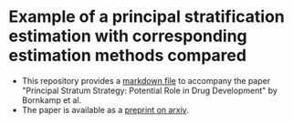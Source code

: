 # Example of a principal stratification estimation with corresponding estimation methods compared

- This repository provides a [markdown file](princ_strat_example.html) to accompany the paper "Principal Stratum Strategy: Potential Role in Drug Development" by Bornkamp et al.
- The paper is available as a [preprint on arxiv](https://arxiv.org/abs/2008.05406).